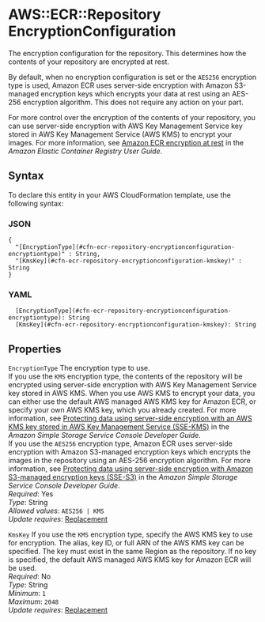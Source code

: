# AWS::ECR::Repository EncryptionConfiguration<a name="aws-properties-ecr-repository-encryptionconfiguration"></a>

The encryption configuration for the repository\. This determines how the contents of your repository are encrypted at rest\.

By default, when no encryption configuration is set or the `AES256` encryption type is used, Amazon ECR uses server\-side encryption with Amazon S3\-managed encryption keys which encrypts your data at rest using an AES\-256 encryption algorithm\. This does not require any action on your part\.

For more control over the encryption of the contents of your repository, you can use server\-side encryption with AWS Key Management Service key stored in AWS Key Management Service \(AWS KMS\) to encrypt your images\. For more information, see [Amazon ECR encryption at rest](https://docs.aws.amazon.com/AmazonECR/latest/userguide/encryption-at-rest.html) in the *Amazon Elastic Container Registry User Guide*\.

## Syntax<a name="aws-properties-ecr-repository-encryptionconfiguration-syntax"></a>

To declare this entity in your AWS CloudFormation template, use the following syntax:

### JSON<a name="aws-properties-ecr-repository-encryptionconfiguration-syntax.json"></a>

```
{
  "[EncryptionType](#cfn-ecr-repository-encryptionconfiguration-encryptiontype)" : String,
  "[KmsKey](#cfn-ecr-repository-encryptionconfiguration-kmskey)" : String
}
```

### YAML<a name="aws-properties-ecr-repository-encryptionconfiguration-syntax.yaml"></a>

```
  [EncryptionType](#cfn-ecr-repository-encryptionconfiguration-encryptiontype): String
  [KmsKey](#cfn-ecr-repository-encryptionconfiguration-kmskey): String
```

## Properties<a name="aws-properties-ecr-repository-encryptionconfiguration-properties"></a>

`EncryptionType`  <a name="cfn-ecr-repository-encryptionconfiguration-encryptiontype"></a>
The encryption type to use\.  
If you use the `KMS` encryption type, the contents of the repository will be encrypted using server\-side encryption with AWS Key Management Service key stored in AWS KMS\. When you use AWS KMS to encrypt your data, you can either use the default AWS managed AWS KMS key for Amazon ECR, or specify your own AWS KMS key, which you already created\. For more information, see [Protecting data using server\-side encryption with an AWS KMS key stored in AWS Key Management Service \(SSE\-KMS\)](https://docs.aws.amazon.com/AmazonS3/latest/dev/UsingKMSEncryption.html) in the *Amazon Simple Storage Service Console Developer Guide*\.  
If you use the `AES256` encryption type, Amazon ECR uses server\-side encryption with Amazon S3\-managed encryption keys which encrypts the images in the repository using an AES\-256 encryption algorithm\. For more information, see [Protecting data using server\-side encryption with Amazon S3\-managed encryption keys \(SSE\-S3\)](https://docs.aws.amazon.com/AmazonS3/latest/dev/UsingServerSideEncryption.html) in the *Amazon Simple Storage Service Console Developer Guide*\.  
*Required*: Yes  
*Type*: String  
*Allowed values*: `AES256 | KMS`  
*Update requires*: [Replacement](https://docs.aws.amazon.com/AWSCloudFormation/latest/UserGuide/using-cfn-updating-stacks-update-behaviors.html#update-replacement)

`KmsKey`  <a name="cfn-ecr-repository-encryptionconfiguration-kmskey"></a>
If you use the `KMS` encryption type, specify the AWS KMS key to use for encryption\. The alias, key ID, or full ARN of the AWS KMS key can be specified\. The key must exist in the same Region as the repository\. If no key is specified, the default AWS managed AWS KMS key for Amazon ECR will be used\.  
*Required*: No  
*Type*: String  
*Minimum*: `1`  
*Maximum*: `2048`  
*Update requires*: [Replacement](https://docs.aws.amazon.com/AWSCloudFormation/latest/UserGuide/using-cfn-updating-stacks-update-behaviors.html#update-replacement)